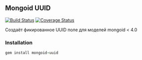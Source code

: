 ## Mongoid UUID

[![Build Status](https://travis-ci.org/badlamer/mongoid-uuid.png)](https://travis-ci.org/badlamer/mongoid-uuid) [![Coverage Status](https://coveralls.io/repos/badlamer/mongoid-uuid/badge.png?branch=master)](https://coveralls.io/r/badlamer/mongoid-uuid?branch=master)

Создаёт фикированное UUID поле для моделей mongoid < 4.0

### Installation

```ruby
gem install mongoid-uuid
```

